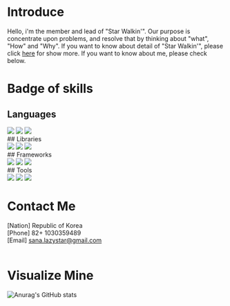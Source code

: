 <!---
sana-lazystar/sana-lazystar is a ✨ special ✨ repository because its `README.md` (this file) appears on your GitHub profile.
You can click the Preview link to take a look at your changes.
--->
# Introduce
Hello, i'm the member and lead of "Star Walkin'".
Our purpose is concentrate upon problems, and resolve that by thinking about "what", "How" and "Why".
If you want to know about detail of "Star Walkin'", please click <a href="#">here</a> for show more.
If you want to know about me, please check below.
<br />
# Badge of skills
## Languages
<div>
<img src="https://img.shields.io/badge/JavaScript-F7DF1E?style=flat-square&logo=javascript&logoColor=black"/>
<img src="https://img.shields.io/badge/Typescript-3178C6?style=flat-square&logo=Typescript&logoColor=white"/>
<img src="https://img.shields.io/badge/dart-%230175C2.svg?style=flat-square&logo=dart&logoColor=white"/>
</div>
## Libraries
<div>
<img src="https://img.shields.io/badge/React-61DAFB?style=flat-square&logo=React&logoColor=black"/>
<img src="https://img.shields.io/badge/styled components-DB7093?style=flat-square&logo=styled-components&logoColor=white"/>
<img src="https://img.shields.io/badge/MUI-%230081CB.svg?style=flat-square&logo=mui&logoColor=white"/>
</div>
## Frameworks
<div>
<img src="https://img.shields.io/badge/Next.js-000000?style=flat-square&logo=Next.js&logoColor=white"/>
<img src="https://img.shields.io/badge/Express-000000?style=flat-square&logo=Express&logoColor=white"/>
<img src="https://img.shields.io/badge/Flutter-02569B?style=flat-square&logo=flutter&logoColor=white"/>
</div>
## Tools
<div>
<img src="https://img.shields.io/badge/GitHub-181717?style=flat-square&logo=GitHub&logoColor=white"/>
<img src="https://img.shields.io/badge/Vercel-000000?style=flat-square&logo=Vercel&logoColor=white"/>
<img src="https://img.shields.io/badge/Amazon AWS-232F3E?style=flat-square&logo=amazonaws&logoColor=white"/>
</div>

# Contact Me
[Nation] Republic of Korea<br />
[Phone] 82+ 1030359489<br />
[Email] sana.lazystar@gmail.com<br />
<br />
# Visualize Mine
![Anurag's GitHub stats](https://github-readme-stats.vercel.app/api?username=sana-lazystar&show_icons=true&theme=dark)
